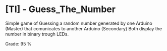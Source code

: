 # [TI] - Guess_The_Number
Simple game of Guessing a random number generated by one Arduino (Master) that comunicates to another Arduino (Secondary)
Both display the number in binary trough LEDs.

Grade: 95 %
